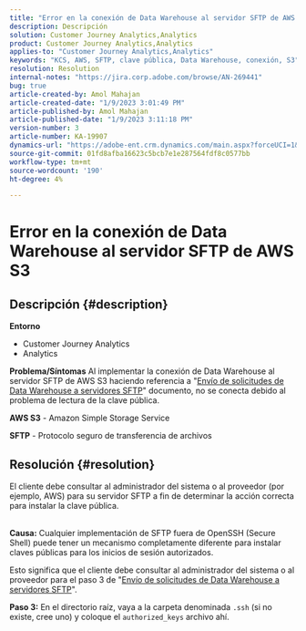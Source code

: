 ```yaml
---
title: "Error en la conexión de Data Warehouse al servidor SFTP de AWS S3"
description: Descripción
solution: Customer Journey Analytics,Analytics
product: Customer Journey Analytics,Analytics
applies-to: "Customer Journey Analytics,Analytics"
keywords: "KCS, AWS, SFTP, clave pública, Data Warehouse, conexión, S3"
resolution: Resolution
internal-notes: "https://jira.corp.adobe.com/browse/AN-269441"
bug: true
article-created-by: Amol Mahajan
article-created-date: "1/9/2023 3:01:49 PM"
article-published-by: Amol Mahajan
article-published-date: "1/9/2023 3:11:18 PM"
version-number: 3
article-number: KA-19907
dynamics-url: "https://adobe-ent.crm.dynamics.com/main.aspx?forceUCI=1&pagetype=entityrecord&etn=knowledgearticle&id=269a3587-2e90-ed11-aad1-6045bd0067ea"
source-git-commit: 01fd8afba16623c5bcb7e1e287564fdf8c0577bb
workflow-type: tm+mt
source-wordcount: '190'
ht-degree: 4%

---
```


# Error en la conexión de Data Warehouse al servidor SFTP de AWS S3

## Descripción {#description}

<b>Entorno</b>
- Customer Journey Analytics
- Analytics



<b>Problema/Síntomas</b>
Al implementar la conexión de Data Warehouse al servidor SFTP de AWS S3 haciendo referencia a &quot;[Envío de solicitudes de Data Warehouse a servidores SFTP](https://experienceleague.adobe.com/docs/analytics/export/ftp-and-sftp/secure-file-transfer-protocol/ftp-sftp-dw.html?lang=en)&quot; documento, no se conecta debido al problema de lectura de la clave pública.



<b>AWS S3</b> - Amazon Simple Storage Service

<b>SFTP</b> - Protocolo seguro de transferencia de archivos


## Resolución {#resolution}

El cliente debe consultar al administrador del sistema o al proveedor (por ejemplo, AWS) para su servidor SFTP a fin de determinar la acción correcta para instalar la clave pública.<br><br>

<b>Causa:</b>
Cualquier implementación de SFTP fuera de OpenSSH (Secure Shell) puede tener un mecanismo completamente diferente para instalar claves públicas para los inicios de sesión autorizados.

Esto significa que el cliente debe consultar al administrador del sistema o al proveedor para el paso 3 de &quot;[Envío de solicitudes de Data Warehouse a servidores SFTP](https://experienceleague.adobe.com/docs/analytics/export/ftp-and-sftp/secure-file-transfer-protocol/ftp-sftp-dw.html?lang=en)&quot;.

<b>Paso 3:</b> En el directorio raíz, vaya a la carpeta denominada `.ssh` (si no existe, cree uno) y coloque el `authorized_keys` archivo ahí.
